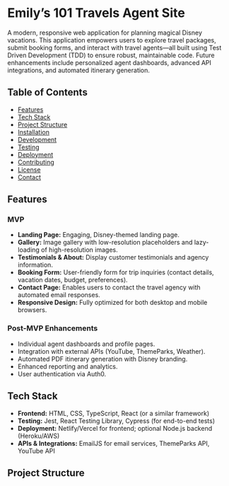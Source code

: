 # Emily’s 101 Travels Agent Site

A modern, responsive web application for planning magical Disney vacations. This application empowers users to explore travel packages, submit booking forms, and interact with travel agents—all built using Test Driven Development (TDD) to ensure robust, maintainable code. Future enhancements include personalized agent dashboards, advanced API integrations, and automated itinerary generation.

## Table of Contents

- [Features](#features)
- [Tech Stack](#tech-stack)
- [Project Structure](#project-structure)
- [Installation](#installation)
- [Development](#development)
- [Testing](#testing)
- [Deployment](#deployment)
- [Contributing](#contributing)
- [License](#license)
- [Contact](#contact)

## Features

### MVP
- **Landing Page:** Engaging, Disney-themed landing page.
- **Gallery:** Image gallery with low-resolution placeholders and lazy-loading of high-resolution images.
- **Testimonials & About:** Display customer testimonials and agency information.
- **Booking Form:** User-friendly form for trip inquiries (contact details, vacation dates, budget, preferences).
- **Contact Page:** Enables users to contact the travel agency with automated email responses.
- **Responsive Design:** Fully optimized for both desktop and mobile browsers.

### Post-MVP Enhancements
- Individual agent dashboards and profile pages.
- Integration with external APIs (YouTube, ThemeParks, Weather).
- Automated PDF itinerary generation with Disney branding.
- Enhanced reporting and analytics.
- User authentication via Auth0.

## Tech Stack

- **Frontend:** HTML, CSS, TypeScript, React (or a similar framework)
- **Testing:** Jest, React Testing Library, Cypress (for end-to-end tests)
- **Deployment:** Netlify/Vercel for frontend; optional Node.js backend (Heroku/AWS)
- **APIs & Integrations:** EmailJS for email services, ThemeParks API, YouTube API

## Project Structure

